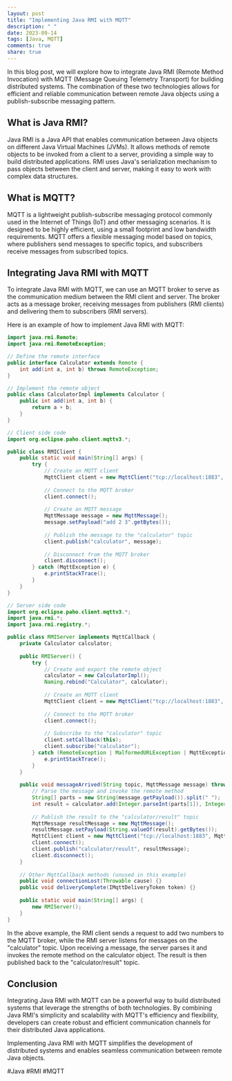 ```yaml
---
layout: post
title: "Implementing Java RMI with MQTT"
description: " "
date: 2023-09-14
tags: [Java, MQTT]
comments: true
share: true
---
```


In this blog post, we will explore how to integrate Java RMI (Remote Method Invocation) with MQTT (Message Queuing Telemetry Transport) for building distributed systems. The combination of these two technologies allows for efficient and reliable communication between remote Java objects using a publish-subscribe messaging pattern.

## What is Java RMI?

Java RMI is a Java API that enables communication between Java objects on different Java Virtual Machines (JVMs). It allows methods of remote objects to be invoked from a client to a server, providing a simple way to build distributed applications. RMI uses Java's serialization mechanism to pass objects between the client and server, making it easy to work with complex data structures.

## What is MQTT?

MQTT is a lightweight publish-subscribe messaging protocol commonly used in the Internet of Things (IoT) and other messaging scenarios. It is designed to be highly efficient, using a small footprint and low bandwidth requirements. MQTT offers a flexible messaging model based on topics, where publishers send messages to specific topics, and subscribers receive messages from subscribed topics.

## Integrating Java RMI with MQTT

To integrate Java RMI with MQTT, we can use an MQTT broker to serve as the communication medium between the RMI client and server. The broker acts as a message broker, receiving messages from publishers (RMI clients) and delivering them to subscribers (RMI servers).

Here is an example of how to implement Java RMI with MQTT:

```java
import java.rmi.Remote;
import java.rmi.RemoteException;

// Define the remote interface
public interface Calculator extends Remote {
    int add(int a, int b) throws RemoteException;
}

// Implement the remote object
public class CalculatorImpl implements Calculator {
    public int add(int a, int b) {
        return a + b;
    }
}

// Client side code
import org.eclipse.paho.client.mqttv3.*;

public class RMIClient {
    public static void main(String[] args) {
        try {
            // Create an MQTT client
            MqttClient client = new MqttClient("tcp://localhost:1883", MqttClient.generateClientId());
            
            // Connect to the MQTT broker
            client.connect();
            
            // Create an MQTT message
            MqttMessage message = new MqttMessage();
            message.setPayload("add 2 3".getBytes());
            
            // Publish the message to the "calculator" topic
            client.publish("calculator", message);
            
            // Disconnect from the MQTT broker
            client.disconnect();
        } catch (MqttException e) {
            e.printStackTrace();
        }
    }
}

// Server side code
import org.eclipse.paho.client.mqttv3.*;
import java.rmi.*;
import java.rmi.registry.*;

public class RMIServer implements MqttCallback {
    private Calculator calculator;
    
    public RMIServer() {
        try {
            // Create and export the remote object
            calculator = new CalculatorImpl();
            Naming.rebind("Calculator", calculator);
            
            // Create an MQTT client
            MqttClient client = new MqttClient("tcp://localhost:1883", MqttClient.generateClientId());
            
            // Connect to the MQTT broker
            client.connect();
            
            // Subscribe to the "calculator" topic
            client.setCallback(this);
            client.subscribe("calculator");
        } catch (RemoteException | MalformedURLException | MqttException e) {
            e.printStackTrace();
        }
    }
    
    public void messageArrived(String topic, MqttMessage message) throws MqttException {
        // Parse the message and invoke the remote method
        String[] parts = new String(message.getPayload()).split(" ");
        int result = calculator.add(Integer.parseInt(parts[1]), Integer.parseInt(parts[2]));
        
        // Publish the result to the "calculator/result" topic
        MqttMessage resultMessage = new MqttMessage();
        resultMessage.setPayload(String.valueOf(result).getBytes());
        MqttClient client = new MqttClient("tcp://localhost:1883", MqttClient.generateClientId());
        client.connect();
        client.publish("calculator/result", resultMessage);
        client.disconnect();
    }
    
    // Other MqttCallback methods (unused in this example)
    public void connectionLost(Throwable cause) {}
    public void deliveryComplete(IMqttDeliveryToken token) {}
    
    public static void main(String[] args) {
        new RMIServer();
    }
}
```

In the above example, the RMI client sends a request to add two numbers to the MQTT broker, while the RMI server listens for messages on the "calculator" topic. Upon receiving a message, the server parses it and invokes the remote method on the calculator object. The result is then published back to the "calculator/result" topic.

## Conclusion

Integrating Java RMI with MQTT can be a powerful way to build distributed systems that leverage the strengths of both technologies. By combining Java RMI's simplicity and scalability with MQTT's efficiency and flexibility, developers can create robust and efficient communication channels for their distributed Java applications.

Implementing Java RMI with MQTT simplifies the development of distributed systems and enables seamless communication between remote Java objects.

#Java #RMI #MQTT